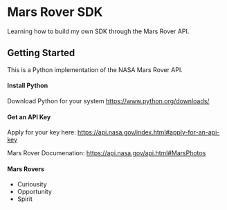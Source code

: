 # Mars Rover SDK
Learning how to build my own SDK through the Mars Rover API. 

## Getting Started

This is a Python implementation of the NASA Mars Rover API.

#### Install Python

Download Python for your system 
https://www.python.org/downloads/

#### Get an API Key

Apply for your key here: https://api.nasa.gov/index.html#apply-for-an-api-key

Mars Rover Documenation: https://api.nasa.gov/api.html#MarsPhotos

#### Mars Rovers

- Curiousity
- Opportunity
- Spirit


